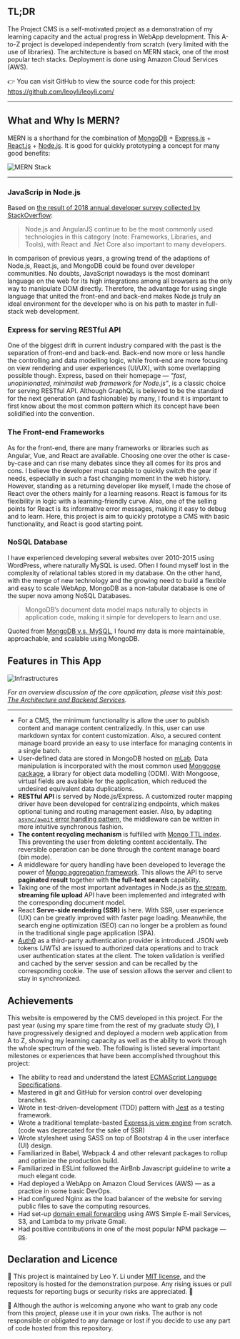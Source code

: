 ## TL;DR
The Project CMS is a self-motivated project as a demonstration of my learning capacity and the actual progress in WebApp development.  This A-to-Z project is developed independently from scratch (very limited with the use of libraries).  The architecture is based on MERN stack, one of the most popular tech stacks.  Deployment is done using Amazon Cloud Services (AWS).

👉 You can visit GitHub to view the source code for this project: https://github.com/leoyli/leoyli.com/

***

## What and Why Is MERN?
MERN is a shorthand for the combination of [MongoDB](https://www.mongodb.com) + [Express.js](http://expressjs.com) + [React.js](http://reactjs.org) + [Node.js](https://nodejs.org/). It is good for quickly prototyping a concept for many good benefits:

![MERN Stack](https://leoyli.com/static/media/mern.png "MERN Stack")

***

### JavaScrip in Node.js
Based on [the result of 2018 annual developer survey collected by StackOverflow](https://insights.stackoverflow.com/survey/2018/):

> Node.js and AngularJS continue to be the most commonly used technologies in this category (note: Frameworks, Libraries, and Tools), with React and .Net Core also important to many developers.

In comparison of previous years, a growing trend of the adaptions of Node.js, React.js, and MongoDB could be found over developer communities.  No doubts, JavaScript nowadays is the most dominant language on the web for its high integrations among all browsers as the only way to manipulate DOM directly.  Therefore, the advantage for using single language that united the front-end and back-end makes Node.js truly an ideal environment for the developer who is on his path to master in full-stack web development.

### Express for serving RESTful API
One of the biggest drift in current industry compared with the past is the separation of front-end and back-end.  Back-end now more or less handle the controlling and data modelling logic, while front-end are more focusing on view rendering and user experiences (UI/UX), with some overlapping possible though. Express, based on their homepage — _"fast, unopinionated, minimalist web framework for Node.js"_, is a classic choice for serving RESTful API.  Although GraphQL is believed to be the standard for the next generation (and fashionable) by many, I found it is important to first know about the most common pattern which its concept have been solidified into the convention.

### The Front-end Frameworks
As for the front-end, there are many frameworks or libraries such as Angular, Vue, and React are available.  Choosing one over the other is case-by-case and can rise many debates since they all comes for its pros and cons.  I believe the developer must capable to quickly switch the gear if needs, especially in such a fast changing moment in the web history.  However, standing as a returning developer like myself, I made the chose of React over the others mainly for a learning reasons.  React is famous for its flexibility in logic with a learning-friendly curve.  Also, one of the selling points for React is its informative error messages, making it easy to debug and to learn.  Here, this project is aim to quickly prototype a CMS with basic functionality, and React is good starting point.

### NoSQL Database
I have experienced developing several websites over 2010-2015 using WordPress, where naturally MySQL is used.  Often I found myself lost in the complexity of relational tables stored in my database.  On the other hand, with the merge of new technology and the growing need to build a flexible and easy to scale WebApp, MongoDB as a non-tabular database is one of the super nova among NoSQL Databases.

> MongoDB’s document data model maps naturally to objects in application code, making it simple for developers to learn and use.

Quoted from [MongoDB v.s. MySQL](https://www.mongodb.com/compare/mongodb-mysql), I found my data is more maintainable, approachable, and scalable using MongoDB.

## Features in This App

![Infrastructures](https://leoyli.com/static/media/architecture_f.png "The Infrastructures of leoyli.com")

_For an overview discussion of the core application, please visit this post: [The Architecture and Backend Services](https://leoyli.com/blog/the-project-cms-the-architecture-and-backend-services)._

***

- For a CMS, the minimum functionality is allow the user to publish content and manage content centralizedly.  In this, user can use markdown syntax for content customization.  Also, a secured content manage board provide an easy to use interface for managing contents in a single batch.
- User-defined data are stored in MongoDB hosted on [mLab](https://mlab.com/). Data manipulation is incorporated with the most common used [Mongoose package](http://mongoosejs.com), a library for object data modelling (ODM).  With Mongoose, virtual fields are available for the application, which reduced the undesired equivalent data duplications.
- **RESTful API** is served by Node.js/Express. A customized router mapping driver have been developed for centralizing endpoints, which makes optional tuning and routing management easier. Also, by adapting [`async/await` error handling pattern](https://thecodebarbarian.com/80-20-guide-to-express-error-handling), the middleware can be written in more intuitive synchronous fashion.
- **The content recycling mechanism** is fulfilled with [Mongo TTL index](https://docs.mongodb.com/manual/core/index-ttl/).  This preventing the user from deleting content accidentally.  The reversible operation can be done through the content manage board (bin mode).
- A middleware for query handling have been developed to leverage the power of [Mongo aggregation framework](https://www.mongodb.com/presentations/aggregation-framework-0).  This allows the API to serve **paginated result** together with **the full-text search** capability.
- Taking one of the most important advantages in Node.js as [the stream](https://medium.freecodecamp.org/node-js-streams-everything-you-need-to-know-c9141306be93), **streaming file upload** API have been implemented and integrated with the corresponding document model.
- React **Serve-side rendering (SSR)** is here.  With SSR, user experience (UX) can be greatly improved with faster page loading.  Meanwhile, the search engine optimization (SEO) can no longer be a problem as found in the traditional single page application (SPA).
- [Auth0](http://auth0.com) as a third-party authentication provider is introduced.  JSON web tokens (JWTs) are issued to authorized data operations and to track user authentication states at the client.  The token validation is verified and cached by the server session and can be recalled by the corresponding cookie.  The use of session allows the server and client to stay in synchronized.


## Achievements
This website is empowered by the CMS developed in this project.  For the past year (using my spare time from the rest of my graduate study 😌), I have progressively designed and deployed a modern web application from A to Z, showing my learning capacity as well as the ability to work through the whole spectrum of the web.  The following is listed several important milestones or experiences that have been accomplished throughout this project:

- The ability to read and understand the latest [ECMAScript Language Specifications](https://www.ecma-international.org/publications/standards/Ecma-262.htm).
- Mastered in git and GitHub for version control over developing branches.
- Wrote in test-driven-development (TDD) pattern with [Jest](https://jestjs.io) as a testing framework.
- Wrote a traditional template-basted [Express.js view engine](https://github.com/leoyli/leoyli.com/blob/ea386c548ccc369a3852ff50392499ef1820c3dd/controllers/engines/view.js) from scratch. (code was deprecated for the sake of SSR)
- Wrote stylesheet using SASS on top of Bootstrap 4 in the user interface (UI) design.
- Familiarized in Babel, Webpack 4 and other relevant packages to rollup and optimize the production build.
- Familiarized in ESLint followed the AirBnb Javascript guideline to write a much elegant code.
- Had deployed a WebApp on Amazon Cloud Services (AWS) — as a practice in some basic DevOps.
- Had configured Nginx as the load balancer of the website for serving public files to save the computing resources.
- Had set-up [domain email forwarding](https://github.com/arithmetric/aws-lambda-ses-forwarder) using AWS Simple E-mail Services, S3, and Lambda to my private Gmail.
- Had positive contributions in one of the most popular NPM package — [qs](https://www.npmjs.com/package/qs).


## Declaration and Licence
🚗 This project is maintained by Leo Y. Li under [MIT license](https://github.com/leoyli/leoyli.com/blob/master/LICENSE), and the repository is hosted for the demonstration purpose.  Any rising issues or pull requests for reporting bugs or security risks are appreciated. 🙏

🚨 Although the author is welcoming anyone who want to grab any code from this project, please use it in your own risks.  The author is not responsible or obligated to any damage or lost if you decide to use any part of code hosted from this repository.
